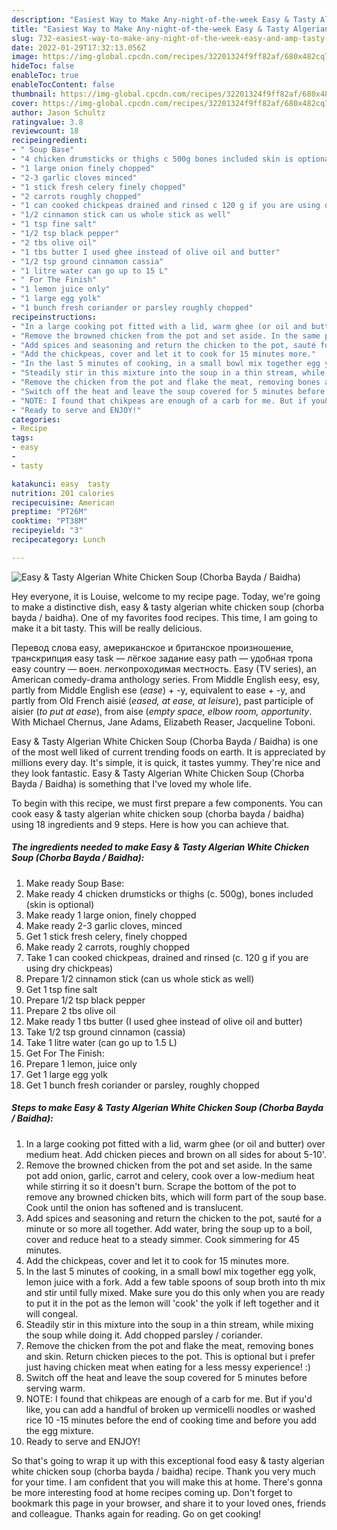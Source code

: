 ```yaml
---
description: "Easiest Way to Make Any-night-of-the-week Easy & Tasty Algerian White Chicken Soup (Chorba Bayda / Baidha)"
title: "Easiest Way to Make Any-night-of-the-week Easy & Tasty Algerian White Chicken Soup (Chorba Bayda / Baidha)"
slug: 732-easiest-way-to-make-any-night-of-the-week-easy-and-amp-tasty-algerian-white-chicken-soup-chorba-bayda-baidha
date: 2022-01-29T17:32:13.056Z
image: https://img-global.cpcdn.com/recipes/32201324f9ff82af/680x482cq70/easy-tasty-algerian-white-chicken-soup-chorba-bayda-baidha-recipe-main-photo.jpg
hideToc: false
enableToc: true
enableTocContent: false
thumbnail: https://img-global.cpcdn.com/recipes/32201324f9ff82af/680x482cq70/easy-tasty-algerian-white-chicken-soup-chorba-bayda-baidha-recipe-main-photo.jpg
cover: https://img-global.cpcdn.com/recipes/32201324f9ff82af/680x482cq70/easy-tasty-algerian-white-chicken-soup-chorba-bayda-baidha-recipe-main-photo.jpg
author: Jason Schultz
ratingvalue: 3.8
reviewcount: 18
recipeingredient:
- " Soup Base"
- "4 chicken drumsticks or thighs c 500g bones included skin is optional"
- "1 large onion finely chopped"
- "2-3 garlic cloves minced"
- "1 stick fresh celery finely chopped"
- "2 carrots roughly chopped"
- "1 can cooked chickpeas drained and rinsed c 120 g if you are using dry chickpeas"
- "1/2 cinnamon stick can us whole stick as well"
- "1 tsp fine salt"
- "1/2 tsp black pepper"
- "2 tbs olive oil"
- "1 tbs butter I used ghee instead of olive oil and butter"
- "1/2 tsp ground cinnamon cassia"
- "1 litre water can go up to 15 L"
- " For The Finish"
- "1 lemon juice only"
- "1 large egg yolk"
- "1 bunch fresh coriander or parsley roughly chopped"
recipeinstructions:
- "In a large cooking pot fitted with a lid, warm ghee (or oil and butter) over medium heat. Add chicken pieces and brown on all sides for about 5-10&#39;."
- "Remove the browned chicken from the pot and set aside. In the same pot add onion, garlic, carrot and celery, cook over a low-medium heat while stirring it so it doesn&#39;t burn. Scrape the bottom of the pot to remove any browned chicken bits, which will form part of the soup base. Cook until the onion has softened and is translucent."
- "Add spices and seasoning and return the chicken to the pot, sauté for a minute or so more all together. Add water, bring the soup up to a boil, cover and reduce heat to a steady simmer. Cook simmering for 45 minutes."
- "Add the chickpeas, cover and let it to cook for 15 minutes more."
- "In the last 5 minutes of cooking, in a small bowl mix together egg yolk, lemon juice with a fork. Add a few table spoons of soup broth into th mix and stir until fully mixed. Make sure you do this only when you are ready to put it in the pot as the lemon will &#39;cook&#39; the yolk if left together and it will congeal."
- "Steadily stir in this mixture into the soup in a thin stream, while mixing the soup while doing it. Add chopped parsley / coriander."
- "Remove the chicken from the pot and flake the meat, removing bones and skin. Return chicken pieces to the pot. This is optional but i prefer just having chicken meat when eating for a less messy experience! :)"
- "Switch off the heat and leave the soup covered for 5 minutes before serving warm."
- "NOTE: I found that chikpeas are enough of a carb for me. But if you&#39;d like, you can add a handful of broken up vermicelli noodles or washed rice 10 -15 minutes before the end of cooking time and before you add the egg mixture."
- "Ready to serve and ENJOY!"
categories:
- Recipe
tags:
- easy
- 
- tasty

katakunci: easy  tasty 
nutrition: 201 calories
recipecuisine: American
preptime: "PT26M"
cooktime: "PT38M"
recipeyield: "3"
recipecategory: Lunch

---
```



![Easy & Tasty Algerian White Chicken Soup (Chorba Bayda / Baidha)](https://img-global.cpcdn.com/recipes/32201324f9ff82af/680x482cq70/easy-tasty-algerian-white-chicken-soup-chorba-bayda-baidha-recipe-main-photo.jpg)

Hey everyone, it is Louise, welcome to my recipe page. Today, we're going to make a distinctive dish, easy & tasty algerian white chicken soup (chorba bayda / baidha). One of my favorites food recipes. This time, I am going to make it a bit tasty. This will be really delicious.

Перевод слова easy, американское и британское произношение, транскрипция easy task — лёгкое задание easy path — удобная тропа easy country — воен. легкопроходимая местность. Easy (TV series), an American comedy-drama anthology series. From Middle English eesy, esy, partly from Middle English ese (*ease*) + -y, equivalent to ease +‎ -y, and partly from Old French aisié (*eased, at ease, at leisure*), past participle of aisier (*to put at ease*), from aise (*empty space, elbow room, opportunity*. With Michael Chernus, Jane Adams, Elizabeth Reaser, Jacqueline Toboni.

Easy & Tasty Algerian White Chicken Soup (Chorba Bayda / Baidha) is one of the most well liked of current trending foods on earth. It is appreciated by millions every day. It's simple, it is quick, it tastes yummy. They're nice and they look fantastic. Easy & Tasty Algerian White Chicken Soup (Chorba Bayda / Baidha) is something that I've loved my whole life.


To begin with this recipe, we must first prepare a few components. You can cook easy & tasty algerian white chicken soup (chorba bayda / baidha) using 18 ingredients and 9 steps. Here is how you can achieve that.

<!--inarticleads1-->

##### The ingredients needed to make Easy & Tasty Algerian White Chicken Soup (Chorba Bayda / Baidha):

1. Make ready  Soup Base:
1. Make ready 4 chicken drumsticks or thighs (c. 500g), bones included (skin is optional)
1. Make ready 1 large onion, finely chopped
1. Make ready 2-3 garlic cloves, minced
1. Get 1 stick fresh celery, finely chopped
1. Make ready 2 carrots, roughly chopped
1. Take 1 can cooked chickpeas, drained and rinsed (c. 120 g if you are using dry chickpeas)
1. Prepare 1/2 cinnamon stick (can us whole stick as well)
1. Get 1 tsp fine salt
1. Prepare 1/2 tsp black pepper
1. Prepare 2 tbs olive oil
1. Make ready 1 tbs butter (I used ghee instead of olive oil and butter)
1. Take 1/2 tsp ground cinnamon (cassia)
1. Take 1 litre water (can go up to 1.5 L)
1. Get  For The Finish:
1. Prepare 1 lemon, juice only
1. Get 1 large egg yolk
1. Get 1 bunch fresh coriander or parsley, roughly chopped




<!--inarticleads2-->

##### Steps to make Easy & Tasty Algerian White Chicken Soup (Chorba Bayda / Baidha):

1. In a large cooking pot fitted with a lid, warm ghee (or oil and butter) over medium heat. Add chicken pieces and brown on all sides for about 5-10&#39;.
1. Remove the browned chicken from the pot and set aside. In the same pot add onion, garlic, carrot and celery, cook over a low-medium heat while stirring it so it doesn&#39;t burn. Scrape the bottom of the pot to remove any browned chicken bits, which will form part of the soup base. Cook until the onion has softened and is translucent.
1. Add spices and seasoning and return the chicken to the pot, sauté for a minute or so more all together. Add water, bring the soup up to a boil, cover and reduce heat to a steady simmer. Cook simmering for 45 minutes.
1. Add the chickpeas, cover and let it to cook for 15 minutes more.
1. In the last 5 minutes of cooking, in a small bowl mix together egg yolk, lemon juice with a fork. Add a few table spoons of soup broth into th mix and stir until fully mixed. Make sure you do this only when you are ready to put it in the pot as the lemon will &#39;cook&#39; the yolk if left together and it will congeal.
1. Steadily stir in this mixture into the soup in a thin stream, while mixing the soup while doing it. Add chopped parsley / coriander.
1. Remove the chicken from the pot and flake the meat, removing bones and skin. Return chicken pieces to the pot. This is optional but i prefer just having chicken meat when eating for a less messy experience! :)
1. Switch off the heat and leave the soup covered for 5 minutes before serving warm.
1. NOTE: I found that chikpeas are enough of a carb for me. But if you&#39;d like, you can add a handful of broken up vermicelli noodles or washed rice 10 -15 minutes before the end of cooking time and before you add the egg mixture.
1. Ready to serve and ENJOY!



So that's going to wrap it up with this exceptional food easy & tasty algerian white chicken soup (chorba bayda / baidha) recipe. Thank you very much for your time. I am confident that you will make this at home. There's gonna be more interesting food at home recipes coming up. Don't forget to bookmark this page in your browser, and share it to your loved ones, friends and colleague. Thanks again for reading. Go on get cooking!
